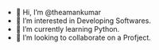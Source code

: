 - 👋 Hi, I’m @theamankumar
- 👀 I’m interested in Developing Softwares.
- 🌱 I’m currently learning Python.
- 💞️ I’m looking to collaborate on a Profject.

<!---
theamankumar/theamankumar is a ✨ special ✨ repository because its `README.md` (this file) appears on your GitHub profile.
You can click the Preview link to take a look at your changes.
--->
